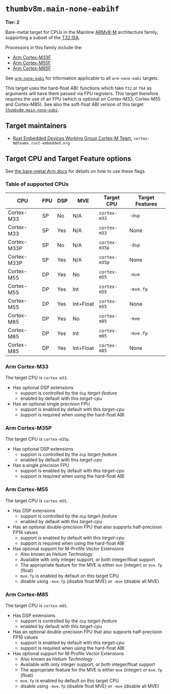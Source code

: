 # `thumbv8m.main-none-eabihf`

**Tier: 2**

Bare-metal target for CPUs in the Mainline [ARMv8-M] architecture family, supporting a subset of the [T32 ISA][t32-isa].

Processors in this family include the:

* [Arm Cortex-M33F][cortex-m33]
* [Arm Cortex-M55F][cortex-m55]
* [Arm Cortex-M85F][cortex-m85]

See [`arm-none-eabi`](arm-none-eabi.md) for information applicable to all `arm-none-eabi` targets.

This target uses the hard-float ABI: functions which take `f32` or `f64` as arguments will have them passed via FPU registers. This target therefore requires the use of an FPU (which is optional on Cortex-M33, Cortex-M55 and Cortex-M85). See also the soft-float ABI version of this target [`thumbv8m.main-none-eabi`](thumbv8m.main-none-eabi.md).

[t32-isa]: https://developer.arm.com/Architectures/T32%20Instruction%20Set%20Architecture
[ARMv8-M]: https://developer.arm.com/documentation/ddi0553/latest/
[cortex-m33]: https://developer.arm.com/Processors/Cortex-M33
[cortex-m55]: https://developer.arm.com/Processors/Cortex-M55
[cortex-m85]: https://developer.arm.com/Processors/Cortex-M85

## Target maintainers

* [Rust Embedded Devices Working Group Cortex-M Team](https://github.com/rust-embedded), `cortex-m@teams.rust-embedded.org`

## Target CPU and Target Feature options

See [the bare-metal Arm
docs](arm-none-eabi.md#target-cpu-and-target-feature-options) for details on how
to use these flags.

### Table of supported CPUs

| CPU         | FPU | DSP | MVE       | Target CPU    | Target Features       |
| ----------- | --- | --- | --------- | ------------- | --------------------- |
| Cortex-M33  | SP  | No  | N/A       | `cortex-m33`  | `-dsp`                |
| Cortex-M33  | SP  | Yes | N/A       | `cortex-m33`  | None                  |
| Cortex-M33P | SP  | No  | N/A       | `cortex-m35p` | `-dsp`                |
| Cortex-M33P | SP  | Yes | N/A       | `cortex-m35p` | None                  |
| Cortex-M55  | DP  | Yes | No        | `cortex-m55`  | `-mve`                |
| Cortex-M55  | DP  | Yes | Int       | `cortex-m55`  | `-mve.fp`             |
| Cortex-M55  | DP  | Yes | Int+Float | `cortex-m55`  | None                  |
| Cortex-M85  | DP  | Yes | No        | `cortex-m85`  | `-mve`                |
| Cortex-M85  | DP  | Yes | Int       | `cortex-m85`  | `-mve.fp`             |
| Cortex-M85  | DP  | Yes | Int+Float | `cortex-m85`  | None                  |

### Arm Cortex-M33

The target CPU is `cortex-m33`.

* Has optional DSP extensions
  * support is controlled by the `dsp` *target-feature*
  * enabled by default with this *target-cpu*
* Has an optional single precision FPU
  * support is enabled by default with this *target-cpu*
  * support is required when using the hard-float ABI

### Arm Cortex-M35P

The target CPU is `cortex-m35p`.

* Has optional DSP extensions
  * support is controlled by the `dsp` *target-feature*
  * enabled by default with this *target-cpu*
* Has a single precision FPU
  * support is enabled by default with this *target-cpu*
  * support is required when using the hard-float ABI

### Arm Cortex-M55

The target CPU is `cortex-m55`.

* Has DSP extensions
  * support is controlled by the `dsp` *target-feature*
  * enabled by default with this *target-cpu*
* Has an optional double-precision FPU that also supports half-precision FP16 values
  * support is enabled by default with this *target-cpu*
  * support is required when using the hard-float ABI
* Has optional support for M-Profile Vector Extensions
  * Also known as *Helium Technology*
  * Available with only integer support, or both integer/float support
  * The appropriate feature for the MVE is either `mve` (integer) or `mve.fp` (float)
  * `mve.fp` is enabled by default on this target CPU
  * disable using `-mve.fp` (disable float MVE) or `-mve` (disable all MVE)

### Arm Cortex-M85

The target CPU is `cortex-m85`.

* Has DSP extensions
  * support is controlled by the `dsp` *target-feature*
  * enabled by default with this *target-cpu*
* Has an optional double-precision FPU that also supports half-precision FP16 values
  * support is enabled by default with this *target-cpu*
  * support is required when using the hard-float ABI
* Has optional support for M-Profile Vector Extensions
  * Also known as *Helium Technology*
  * Available with only integer support, or both integer/float support
  * The appropriate feature for the MVE is either `mve` (integer) or `mve.fp` (float)
  * `mve.fp` is enabled by default on this target CPU
  * disable using `-mve.fp` (disable float MVE) or `-mve` (disable all MVE)
